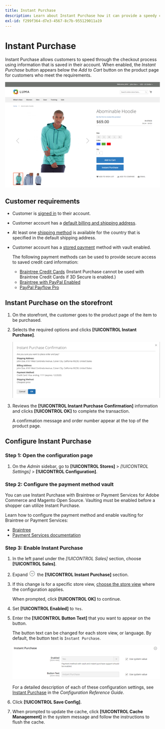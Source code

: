 ```yaml
---
title: Instant Purchase
description: Learn about Instant Purchase how it can provide a speedy checkout for registered customer accounts.
exl-id: f299f364-d7e3-4567-8c7b-955129011a19
---
```

# Instant Purchase

Instant Purchase allows customers to speed through the checkout process using information that is saved in their account. When enabled, the _Instant Purchase_ button appears below the _Add to Cart_ button on the product page for customers who meet the requirements.

![Product page with the Instant Purchase option displayed](./assets/storefront-checkout-instant-purchase.png)<!-- zoom -->

## Customer requirements

- Customer is [signed in](../customers/customer-sign-in.md) to their account.

- Customer account has a [default billing and shipping address](../customers/account-dashboard-address-book.md).

- At least one [shipping method](delivery.md) is available for the country that is specified in the default shipping address.

- Customer account has a [stored payment](../stores-purchase/stored-payment-methods.md) method with vault enabled.

   The following payment methods can be used to provide secure access to saved credit card information:

   - [Braintree Credit Cards](braintree.md) (Instant Purchase cannot be used with Braintree Credit Cards if 3D Secure is enabled.)
   - [Braintree with PayPal Enabled](braintree.md)
   - [PayPal Payflow Pro](paypal-payflow-pro.md)

## Instant Purchase on the storefront

1. On the storefront, the customer goes to the product page of the item to be purchased.

1. Selects the required options and clicks **[!UICONTROL Instant Purchase]**.

   ![Confirmation dialog to confirm the instant purchase](./assets/storefront-checkout-instant-purchase-confirmation.png)<!-- zoom -->

1. Reviews the **[!UICONTROL Instant Purchase Confirmation]** information and clicks **[!UICONTROL OK]** to complete the transaction.

   A confirmation message and order number appear at the top of the product page.

## Configure Instant Purchase

### Step 1: Open the configuration page

1. On the _Admin_ sidebar, go to **[!UICONTROL Stores]** > _[!UICONTROL Settings]_ > **[!UICONTROL Configuration]**.

### Step 2: Configure the payment method vault

You can use Instant Purchase with Braintree or Payment Services for Adobe Commerce and Magento Open Source. Vaulting must be enabled before a shopper can utilize Instant Purchase.

Learn how to configure the payment method and enable vaulting for Braintree or Payment Services:

- [Braintree](braintree.md)
- [Payment Services documentation](https://experienceleague.adobe.com/docs/commerce-merchant-services/payment-services/guide-overview.html)

### Step 3: Enable Instant Purchase

1. In the left panel under the _[!UICONTROL Sales]_ section, choose **[!UICONTROL Sales]**.

1. Expand ![Expansion selector](../assets/icon-display-expand.png) the **[!UICONTROL Instant Purchase]** section.

1. If this change is for a specific store view, [choose the store view](../configuration-reference/scope-change.md#set-the-scope) where the configuration applies.

   When prompted, click **[!UICONTROL OK]** to continue.

1. Set **[!UICONTROL Enabled]** to `Yes`.

1. Enter the **[!UICONTROL Button Text]** that you want to appear on the button.

   The button text can be changed for each store view, or language. By default, the button text is `Instant Purchase`.

   ![Configuration - instant purchase options](../configuration-reference/sales/assets/sales-instant-purchase.png)<!-- zoom -->

   For a detailed description of each of these configuration settings, see [Instant Purchase](../configuration-refeerence/sales/sales.md#instant-purchase) in the _Configuration Reference Guide_.

1. Click **[!UICONTROL Save Config]**.

1. When prompted to update the cache, click **[!UICONTROL Cache Management]** in the system message and follow the instructions to flush the cache.
